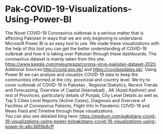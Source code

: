# Pak-COVID-19-Visualizations-Using-Power-BI
The Novel COVID-19 Coronavirus outbreak is a serious matter that is affecting Pakistan in ways that we are only beginning to understand. Microsoft Power BI is an easy tool to use. We made these visualizations with the help of this tool you can get the better understanding of COVID-19 outbreak and how it is taking over Pakistan through these dashboards. The coronavirus dataset is mainly taken from this site.
https://www.kaggle.com/mesumraza/corona-virus-pakistan-dataset-2020. Additonal Sources:http://covid.gov.pk/ and https://covidupdates.pk/. Using Power BI we can analyse and visualize COVID-19 data to keep the communities informed at the city, provincial and country level. We try to cover outbreak of COVID-19 in Pakistan , Regional Statistics, Recent Trends and Forecasting, Overview of Capital (Islamabad) , AK (Azad Kashmir) and rest of Provinces, particularly details of Punjab, City Level Details as well as Top 5 Cities Level Reports (Active Cases), Diagnosis and Overview of Facilities of Coronavirus Patients, Flight Info in Pandemic COVID-19 and News Feed and Timeline through these visualizations.  
You can also see detailed blog here: https://medium.com/pakistans-covid-19-visualizations-using-power-bi/pakistans-covid-19-visualizations-using-power-bi-a8c3855b8cff
